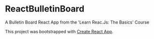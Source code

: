 # ReactBulletinBoard
A Bulletin Board React App from the 'Learn Reac.Js: The Basics' Course

This project was bootstrapped with [Create React App](https://github.com/facebookincubator/create-react-app).
